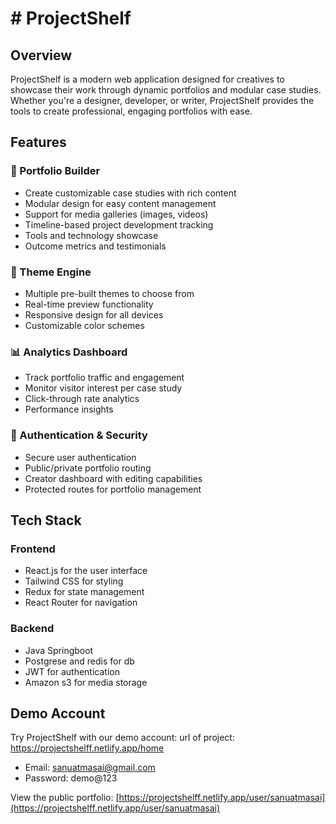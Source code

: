 # # ProjectShelf

## Overview
ProjectShelf is a modern web application designed for creatives to showcase their work through dynamic portfolios and modular case studies. Whether you're a designer, developer, or writer, ProjectShelf provides the tools to create professional, engaging portfolios with ease.

## Features

### 📝 Portfolio Builder
- Create customizable case studies with rich content
- Modular design for easy content management
- Support for media galleries (images, videos)
- Timeline-based project development tracking
- Tools and technology showcase
- Outcome metrics and testimonials

### 🎨 Theme Engine
- Multiple pre-built themes to choose from
- Real-time preview functionality
- Responsive design for all devices
- Customizable color schemes

### 📊 Analytics Dashboard
- Track portfolio traffic and engagement
- Monitor visitor interest per case study
- Click-through rate analytics
- Performance insights

### 🔐 Authentication & Security
- Secure user authentication
- Public/private portfolio routing
- Creator dashboard with editing capabilities
- Protected routes for portfolio management

## Tech Stack

### Frontend
- React.js for the user interface
- Tailwind CSS for styling
- Redux for state management
- React Router for navigation

### Backend
- Java Springboot
- Postgrese and redis for db
- JWT for authentication
- Amazon s3 for media storage

## Demo Account

Try ProjectShelf with our demo account:
url of project: https://projectshelff.netlify.app/home
- Email: sanuatmasai@gmail.com
- Password: demo@123

View the public portfolio: [https://projectshelff.netlify.app/user/sanuatmasai](https://projectshelff.netlify.app/user/sanuatmasai)

